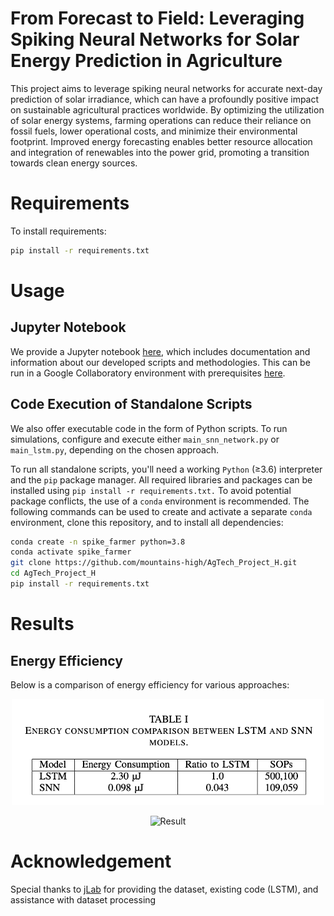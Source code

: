 # From Forecast to Field: Leveraging Spiking Neural Networks for Solar Energy Prediction in Agriculture

This project aims to leverage spiking neural networks for accurate next-day prediction of solar irradiance, which can have a profoundly positive impact on sustainable agricultural practices worldwide. By optimizing the utilization of solar energy systems, farming operations can reduce their reliance on fossil fuels, lower operational costs, and minimize their environmental footprint. Improved energy forecasting enables better resource allocation and integration of renewables into the power grid, promoting a transition towards clean energy sources. 

# Requirements

To install requirements:
```bash
pip install -r requirements.txt
```

# Usage
## Jupyter Notebook

We provide a Jupyter notebook [here](https://github.com/mountains-high/AgTech_Project_H/blob/main/AgTech_97_project_tutorial.ipynb), which includes documentation and information about our developed scripts and methodologies. This can be run in a Google Collaboratory environment with prerequisites [here](https://github.com/mountains-high/AgTech_Project_H/blob/main/requirements.txt).

## Code Execution of Standalone Scripts

We also offer executable code in the form of Python scripts. To run simulations, configure and execute either `main_snn_network.py` or `main_lstm.py`, depending on the chosen approach.

To run all standalone scripts, you'll need a working `Python` (≥3.6) interpreter and the `pip` package manager. All required libraries and packages can be installed using `pip install -r requirements.txt.` To avoid potential package conflicts, the use of a `conda` environment is recommended. The following commands can be used to create and activate a separate `conda` environment, clone this repository, and to install all dependencies:
```bash
conda create -n spike_farmer python=3.8
conda activate spike_farmer
git clone https://github.com/mountains-high/AgTech_Project_H.git
cd AgTech_Project_H
pip install -r requirements.txt
```


# Results
## Energy Efficiency

Below is a comparison of energy efficiency for various approaches:

<p align="center">
  <img src="https://github.com/mountains-high/Farmer_Spikes/blob/main/images/Energy%20Efficiency%20Comparison.png" alt="Energy Efficiency Comparison" width="500"/>
</p>

<p align="center">
  <img src="https://github.com/mountains-high/AgTech_Project_H/blob/main/images/3.%20Comparison_LSTM_SNNs.png" alt="Result" width="600"/>
</p>

# Acknowledgement

Special thanks to [jLab](https://github.com/jlab-sensing) for providing the dataset, existing code (LSTM), and assistance with dataset processing
